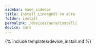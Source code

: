 ```yaml
---
sidebar: home_sidebar
title: Install LineageOS on aura
folder: install
permalink: /devices/aura/install/
device: aura
---
```

{% include templates/device_install.md %}
